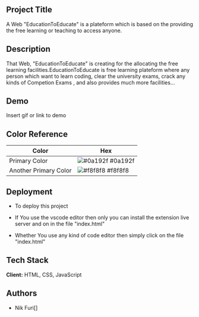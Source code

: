 
## Project Title

A Web "EducationToEducate" is a plateform which is based on the providing the free learning or teaching to access anyone.
## Description
That Web, "EducationToEducate" is creating for the allocating the free learning facilities.EducationToEducate is free learning plateform where any person which want to learn coding, clear the university exams, crack any kinds of Competion Exams , and also provides much more facilities...
## Demo

Insert gif or link to demo

## Color Reference

| Color             | Hex                                                                |
| ----------------- | ------------------------------------------------------------------ |
| Primary Color | ![#0a192f](https://via.placeholder.com/10/0a192f?text=+) #0a192f |
| Another Primary Color| ![#f8f8f8](https://via.placeholder.com/10/f8f8f8?text=+) #f8f8f8 |


## Deployment

- To deploy this project 

- If You use the vscode editor then only you can install the extension live server and on in the file "index.html"

- Whether You use any kind of code editor then simply click on the file "index.html"


## Tech Stack

**Client:** HTML, CSS, JavaScript




## Authors

- Nik Furi[]
